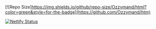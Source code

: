 [![Repo Size]https://img.shields.io/github/repo-size/Ozzymand/html?color=green&style=for-the-badge](https://github.com/Ozzymand/htm)

[![Netlify Status](https://api.netlify.com/api/v1/badges/a46562d4-32e5-420b-a907-3a234e6bfad6/deploy-status)](https://app.netlify.com/sites/ozzymand/deploys)
